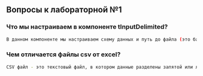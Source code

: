 ## Вопросы к лабораторной №1

### Что мы настраиваем в компоненте tInputDelimited?

```bash
В данном компоненте мы настраиваем схему данных и путь до файла (это базовые настройки, которые мы использовали в нашей лабе).
```

### Чем отличается файлы csv от excel?

```bash
CSV файл - это текстовый файл, в котором данные разделены запятой или любым другим разделителем. А excel файлы формата xls и др. это архив который может хранить не только текст, а еще и инфорацию о форматировании, типов данных и картинок и т.д.
```